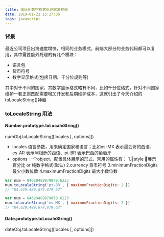 ```yaml
---
title: 国际化数字格式处理解决神器
date: 2019-01-21 15:27:06
tags: javascript
---
```

### 背景
最近公司项目出海速度增快，相同的业务模式，前端大部分的业务代码都可以复用，其中需要额外处理的有几个模块：
- 语言包
- 货币符号
- 数字显示格式(包括日期、千分位规则等)

其中对于不同的国家，其数字显示格式略有不同，比如千分位格式，针对不同国家维护一套正则匹配需要增加开发和后期维护成本，这就引出了今天介绍的toLocaleString()神器

### toLocaleString 用法
#### Number.prototype.toLocaleString()
numObj.toLocaleString([locales [, options]])
- locales 语言参数，用来确定国家和语言；比如es-MX 表示墨西哥的西语、es-AR 表示阿根廷的西语、pt-BR 表示巴西的葡萄牙
- options 一个object，配置具体展示的形式，常用的属性有：
    1.style 展示百分比 or 纯数字格式(默认)
    2.currency 货币符号
    3.minimumFractionDigits 最少小数位数
    4.maximumFractionDigits 最大小数位数

```js
var num = 84629489879879.6223
num.toLocaleString('pt-BR', { maximumFractionDigits: 2 })
// "84.629.489.879.879,62"

var num = 84629489879879.6223
num.toLocaleString('es-MX', { maximumFractionDigits: 2 })
// "84,629,489,879,879.62"
```
#### Date.prototype.toLocaleString()
dateObj.toLocaleString([locales [, options]])
